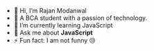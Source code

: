 - 👋 Hi, I’m Rajan Modanwal
- 👀 A BCA student with a passion of technology.
- 🌱 I’m currently learning JavaScript
- 💞️ Ask me about **JavaScript**
- ⚡ Fun fact: I am not funny 😒

<!---
rajan2731/rajan2731 is a ✨ special ✨ repository because its `README.md` (this file) appears on your GitHub profile.
You can click the Preview link to take a look at your changes.
--->
